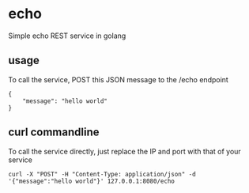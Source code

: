 # echo

Simple echo REST service in golang

## usage

To call the service, POST this JSON message to the /echo endpoint

```code
{
    "message": "hello world"
}
```

## curl commandline

To call the service directly, just replace the IP and port with that of your service

```code
curl -X "POST" -H "Content-Type: application/json" -d '{"message":"hello world"}' 127.0.0.1:8080/echo
```
